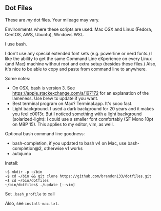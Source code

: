 ## Dot Files

These are _my_ dot files. Your mileage may vary.

Environments where these scripts are used: Mac OSX and Linux (Fedora, CentOS, AWS, Ubuntu),
Windows WSL.

I use bash.

I don't use any special extended font sets (e.g. powerline or nerd fonts.) I like the ability
to get the same Command Line eXperience on every Linux (and Mac) machine without root and extra
setup (besides these files.) Also, it's nice to be able to copy and paste from command line to
anywhere.

Some notes:

* On OSX, bash is version 3.  See <https://apple.stackexchange.com/a/197172> for an
  explanation of the lameness. Use brew to update if you want.
* Best terminal program on Mac? Terminal.app. It's sooo fast.
* Light background. I used a dark background for 20 years and it makes you feel c0013r. But
  I noticed something with a light background (solarized-light): I could use a smaller font
  comfortably (SF Mono 10pt on MBP 15). This applies to my editor, vim, as well.

Optional bash command line goodness:

* bash-completion, if you updated to bash v4 on Mac, use bash-completion@2, otherwise v1 works
* autojump

Install:

```
~$ mkdir -p ~/bin
~$ cd ~/bin && git clone https://github.com/brandon133/dotfiles.git
~$ cd ~/bin/dotfiles
~/bin/dotfiles$ ./update [--vim]
```

Set `.bash_profile` to call 

Also, see `install-mac.txt`.

